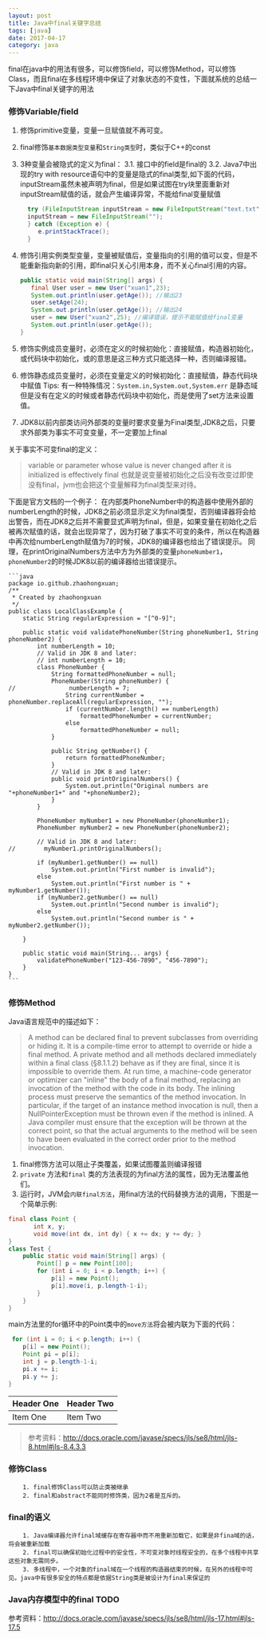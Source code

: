 ```yaml
---
layout: post
title: Java中final关键字总结
tags: [java]
date: 2017-04-17
category: java
---
```


final在java中的用法有很多，可以修饰field，可以修饰Method，可以修饰Class，而且final在多线程环境中保证了对象状态的不变性，下面就系统的总结一下Java中final关键字的用法

### 修饰Variable/field

1. 修饰primitive变量，变量一旦赋值就不再可变。
2. final修饰`基本数据类型变量`和`String类型`时，类似于C++的const
3. 3种变量会被隐式的定义为final：
   3.1. 接口中的field是final的
   3.2. Java7中出现的try with resource语句中的变量是隐式的final类型,如下面的代码，inputStream虽然未被声明为final，但是如果试图在try块里面重新对inputStream赋值的话，就会产生编译异常，不能给final变量赋值
    ```java
      try (FileInputStream inputStream = new FileInputStream("text.txt")){
      inputStream = new FileInputStream("");
      } catch (Exception e) {
         e.printStackTrace();
      }
    ```

4. 修饰引用实例类型变量，变量被赋值后，变量指向的引用的值可以变，但是不能重新指向新的引用，即final只关心引用本身，而不关心final引用的内容。
    ```java
    public static void main(String[] args) {
       final User user = new User("xuan1",23);
       System.out.println(user.getAge()); //输出23
       user.setAge(24);
       System.out.println(user.getAge()); //输出24
       user = new User("xuan2",25); //编译错误，提示不能赋值给final变量
       System.out.println(user.getAge());
    }
    ```
5. 修饰实例成员变量时，必须在定义的时候初始化：直接赋值，构造器初始化，或代码块中初始化，或的意思是这三种方式只能选择一种，否则编译报错。
6. 修饰静态成员变量时，必须在变量定义的时候初始化：直接赋值，静态代码块中赋值
    Tips: 有一种特殊情况：`System.in,System.out,System.err` 是静态域但是没有在定义的时候或者静态代码块中初始化，而是使用了set方法来设置值。
7. JDK8以前内部类访问外部类的变量时要求变量为Final类型,JDK8之后，只要求外部类为事实不可变变量，不一定要加上final
<!-- more -->

  关于事实不可变final的定义：
  > variable or parameter whose value is never changed after it is initialized is effectively final
  也就是说变量被初始化之后没有改变过即使没有final，jvm也会把这个变量解释为final类型来对待。

  下面是官方文档的一个例子：
  在内部类PhoneNumber中的构造器中使用外部的numberLength的时候，JDK8之前必须显示定义为final类型，否则编译器将会给出警告，而在JDK8之后并不需要显式声明为final，但是，如果变量在初始化之后被再次赋值的话，就会出现异常了，因为打破了事实不可变的条件，所以在构造器中再次给numberLength赋值为7的时候，JDK8的编译器也给出了错误提示。
  同理，在printOriginalNumbers方法中方为外部类的变量`phoneNumber1`，`phoneNumber2`的时候JDK8以前的编译器给出错误提示。

    ```java
    package io.github.zhaohongxuan;
    /**
     * Created by zhaohongxuan
     */
    public class LocalClassExample {
    	static String regularExpression = "[^0-9]";

    	public static void validatePhoneNumber(String phoneNumber1, String phoneNumber2) {
    		int numberLength = 10;
    		// Valid in JDK 8 and later:
    		// int numberLength = 10;
    		class PhoneNumber {
    			String formattedPhoneNumber = null;
    			PhoneNumber(String phoneNumber) {
    //				 numberLength = 7;
    				String currentNumber = phoneNumber.replaceAll(regularExpression, "");
    				if (currentNumber.length() == numberLength)
    					formattedPhoneNumber = currentNumber;
    				else
    					formattedPhoneNumber = null;
    			}

    			public String getNumber() {
    				return formattedPhoneNumber;
    			}
    			// Valid in JDK 8 and later:
    			public void printOriginalNumbers() {
    				System.out.println("Original numbers are "+phoneNumber1+" and "+phoneNumber2);
    			}
    		}

    		PhoneNumber myNumber1 = new PhoneNumber(phoneNumber1);
    		PhoneNumber myNumber2 = new PhoneNumber(phoneNumber2);

    		// Valid in JDK 8 and later:
    //        myNumber1.printOriginalNumbers();

    		if (myNumber1.getNumber() == null)
    			System.out.println("First number is invalid");
    		else
    			System.out.println("First number is " + myNumber1.getNumber());
    		if (myNumber2.getNumber() == null)
    			System.out.println("Second number is invalid");
    		else
    			System.out.println("Second number is " + myNumber2.getNumber());

    	}

    	public static void main(String... args) {
    		validatePhoneNumber("123-456-7890", "456-7890");
    	}
    }
    ```





### 修饰Method

Java语言规范中的描述如下：

>A method can be declared final to prevent subclasses from overriding or hiding it.
It is a compile-time error to attempt to override or hide a final method.
A private method and all methods declared immediately within a final class (§8.1.1.2) behave as if they are final, since it is impossible to override them.
At run time, a machine-code generator or optimizer can "inline" the body of a final method, replacing an invocation of the method with the code in its body. The inlining process must preserve the semantics of the method invocation. In particular, if the target of an instance method invocation is null, then a NullPointerException must be thrown even if the method is inlined. A Java compiler must ensure that the exception will be thrown at the correct point, so that the actual arguments to the method will be seen to have been evaluated in the correct order prior to the method invocation.

 1. final修饰方法可以阻止子类覆盖，如果试图覆盖则编译报错
 2. `private` 方法和`final` 类的方法表现的为final方法的属性，因为无法覆盖他们。  
 3. 运行时，JVM会`内联final方法`，用final方法的代码替换方法的调用，下图是一个简单示例:

```java
final class Point {
       int x, y;
       void move(int dx, int dy) { x += dx; y += dy; }
}
class Test {
    public static void main(String[] args) {
        Point[] p = new Point[100];
        for (int i = 0; i < p.length; i++) {
            p[i] = new Point();
            p[i].move(i, p.length-1-i);
        }
    }
}
```
main方法里的for循环中的Point类中的`move方法`将会被内联为下面的代码：

```java
 for (int i = 0; i < p.length; i++) {
    p[i] = new Point();
    Point pi = p[i];
    int j = p.length-1-i;
    pi.x += i;
    pi.y += j;
}

```
| Header One     | Header Two     |
| :------------- | :------------- |
| Item One       | Item Two       |

>参考资料：http://docs.oracle.com/javase/specs/jls/se8/html/jls-8.html#jls-8.4.3.3

###  修饰Class
        1. final修饰Class可以防止类被继承
        2. final和abstract不能同时修饰类，因为2者是互斥的。
###  final的语义
        1. Java编译器允许final域缓存在寄存器中而不用重新加载它，如果是非fina域的话，将会被重新加载
        2. final可以确保初始化过程中的安全性，不可变对象时线程安全的，在多个线程中共享这些对象无需同步。
        3. 多线程中，一个对象的final域在一个线程的构造器结束的时候，在另外的线程中可见。java中有很多安全的特点都是依据String类是被设计为final来保证的
### Java内存模型中的final TODO




参考资料：http://docs.oracle.com/javase/specs/jls/se8/html/jls-17.html#jls-17.5
